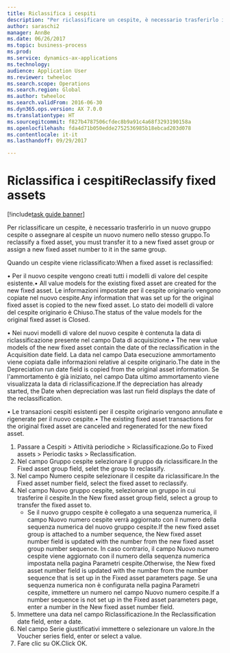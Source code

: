 ```yaml
--- 
title: Riclassifica i cespiti
description: "Per riclassificare un cespite, è necessario trasferirlo in un nuovo gruppo cespite o assegnare al cespite un nuovo numero nello stesso gruppo."
author: saraschi2
manager: AnnBe
ms.date: 06/26/2017
ms.topic: business-process
ms.prod: 
ms.service: dynamics-ax-applications
ms.technology: 
audience: Application User
ms.reviewer: twheeloc
ms.search.scope: Operations
ms.search.region: Global
ms.author: twheeloc
ms.search.validFrom: 2016-06-30
ms.dyn365.ops.version: AX 7.0.0
ms.translationtype: HT
ms.sourcegitcommit: f827b4787506cfdec8b9a91c4a68f3293190158a
ms.openlocfilehash: fda4d71b050edde2752536985b18ebcad203d078
ms.contentlocale: it-it
ms.lasthandoff: 09/29/2017

---
```

# <a name="reclassify-fixed-assets"></a><span data-ttu-id="0b60a-103">Riclassifica i cespiti</span><span class="sxs-lookup"><span data-stu-id="0b60a-103">Reclassify fixed assets</span></span>

[!include[task guide banner](../../includes/task-guide-banner.md)]

<span data-ttu-id="0b60a-104">Per riclassificare un cespite, è necessario trasferirlo in un nuovo gruppo cespite o assegnare al cespite un nuovo numero nello stesso gruppo.</span><span class="sxs-lookup"><span data-stu-id="0b60a-104">To reclassify a fixed asset, you must transfer it to a new fixed asset group or assign a new fixed asset number to it in the same group.</span></span> 

<span data-ttu-id="0b60a-105">Quando un cespite viene riclassificato:</span><span class="sxs-lookup"><span data-stu-id="0b60a-105">When a fixed asset is reclassified:</span></span>

<span data-ttu-id="0b60a-106">• Per il nuovo cespite vengono creati tutti i modelli di valore del cespite esistente.</span><span class="sxs-lookup"><span data-stu-id="0b60a-106">• All value models for the existing fixed asset are created for the new fixed asset.</span></span> <span data-ttu-id="0b60a-107">Le informazioni impostate per il cespite originario vengono copiate nel nuovo cespite.</span><span class="sxs-lookup"><span data-stu-id="0b60a-107">Any information that was set up for the original fixed asset is copied to the new fixed asset.</span></span> <span data-ttu-id="0b60a-108">Lo stato dei modelli di valore del cespite originario è Chiuso.</span><span class="sxs-lookup"><span data-stu-id="0b60a-108">The status of the value models for the original fixed asset is Closed.</span></span> 

<span data-ttu-id="0b60a-109">• Nei nuovi modelli di valore del nuovo cespite è contenuta la data di riclassificazione presente nel campo Data di acquisizione.</span><span class="sxs-lookup"><span data-stu-id="0b60a-109">• The new value models of the new fixed asset contain the date of the reclassification in the Acquisition date field.</span></span> <span data-ttu-id="0b60a-110">La data nel campo Data esecuzione ammortamento viene copiata dalle informazioni relative al cespite originario.</span><span class="sxs-lookup"><span data-stu-id="0b60a-110">The date in the Depreciation run date field is copied from the original asset information.</span></span> <span data-ttu-id="0b60a-111">Se l'ammortamento è già iniziato, nel campo Data ultimo ammortamento viene visualizzata la data di riclassificazione.</span><span class="sxs-lookup"><span data-stu-id="0b60a-111">If the depreciation has already started, the Date when depreciation was last run field displays the date of the reclassification.</span></span> 

<span data-ttu-id="0b60a-112">• Le transazioni cespiti esistenti per il cespite originario vengono annullate e rigenerate per il nuovo cespite.</span><span class="sxs-lookup"><span data-stu-id="0b60a-112">• The existing fixed asset transactions for the original fixed asset are canceled and regenerated for the new fixed asset.</span></span>

1. <span data-ttu-id="0b60a-113">Passare a Cespiti > Attività periodiche > Riclassificazione.</span><span class="sxs-lookup"><span data-stu-id="0b60a-113">Go to Fixed assets > Periodic tasks > Reclassification.</span></span>
2. <span data-ttu-id="0b60a-114">Nel campo Gruppo cespite selezionare il gruppo da riclassificare.</span><span class="sxs-lookup"><span data-stu-id="0b60a-114">In the Fixed asset group field, selet the group to reclassify.</span></span>
3. <span data-ttu-id="0b60a-115">Nel campo Numero cespite selezionare il cespite da riclassificare.</span><span class="sxs-lookup"><span data-stu-id="0b60a-115">In the Fixed asset number field, select the fixed asset to reclassify.</span></span>
4. <span data-ttu-id="0b60a-116">Nel campo Nuovo gruppo cespite, selezionare un gruppo in cui trasferire il cespite.</span><span class="sxs-lookup"><span data-stu-id="0b60a-116">In the New fixed asset group field, select a group to transfer the fixed asset to.</span></span>
    * <span data-ttu-id="0b60a-117">Se il nuovo gruppo cespite è collegato a una sequenza numerica, il campo Nuovo numero cespite verrà aggiornato con il numero della sequenza numerica del nuovo gruppo cespite.</span><span class="sxs-lookup"><span data-stu-id="0b60a-117">If the new fixed asset group is attached to a number sequence, the New fixed asset number field is updated with the number from the new fixed asset group number sequence.</span></span> <span data-ttu-id="0b60a-118">In caso contrario, il campo Nuovo numero cespite viene aggiornato con il numero della sequenza numerica impostata nella pagina Parametri cespite.</span><span class="sxs-lookup"><span data-stu-id="0b60a-118">Otherwise, the New fixed asset number field is updated with the number from the number sequence that is set up in the Fixed asset parameters page.</span></span> <span data-ttu-id="0b60a-119">Se una sequenza numerica non è configurata nella pagina Parametri cespite, immettere un numero nel campo Nuovo numero cespite.</span><span class="sxs-lookup"><span data-stu-id="0b60a-119">If a number sequence is not set up in the Fixed asset parameters page, enter a number in the New fixed asset number field.</span></span>  
5. <span data-ttu-id="0b60a-120">Immettere una data nel campo Riclassificazione.</span><span class="sxs-lookup"><span data-stu-id="0b60a-120">In the Reclassification date field, enter a date.</span></span>
6. <span data-ttu-id="0b60a-121">Nel campo Serie giustificativi immettere o selezionare un valore.</span><span class="sxs-lookup"><span data-stu-id="0b60a-121">In the Voucher series field, enter or select a value.</span></span>
7. <span data-ttu-id="0b60a-122">Fare clic su OK.</span><span class="sxs-lookup"><span data-stu-id="0b60a-122">Click OK.</span></span>



